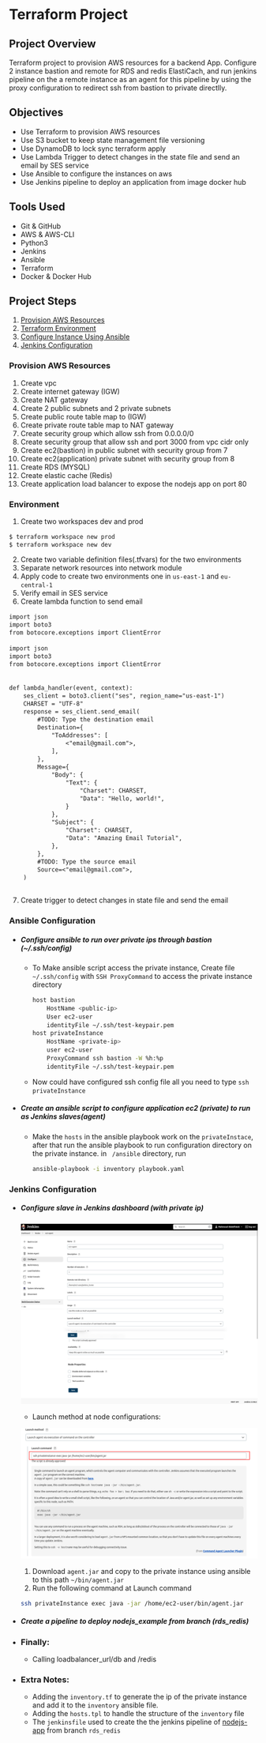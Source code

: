 # Terraform Project 

## Project Overview

Terraform project to provision AWS resources for a backend App. Configure 2 instance bastion and remote for RDS and redis ElastiCach, and run jenkins pipeline on the a remote instance as an agent for this pipeline by using the proxy configuration to redirect ssh from bastion to private directlly.


## Objectives

- Use Terraform to provision AWS resources
- Use S3 bucket to keep state management file versioning
- Use DynamoDB to lock sync terraform apply
- Use Lambda Trigger to detect changes in the state file and send an email by SES service
- Use Ansible to configure the instances on aws
- Use Jenkins pipeline to deploy an application from image docker hub


## Tools Used

- Git & GitHub
- AWS & AWS-CLI
- Python3
- Jenkins
- Ansible
- Terraform
- Docker & Docker Hub

## Project Steps



1. [Provision AWS Resources](#Provision-AWS-Resources)
1. [Terraform Environment](#Environment)
1. [Configure Instance Using Ansible](#Ansible-Configuration)
1. [Jenkins Configuration](#Jenkins-Configuration)

### Provision AWS Resources

1. Create vpc
1. Create internet gateway (IGW)
1. Create NAT gateway
1. Create 2 public subnets and 2 private subnets
1. Create public route table map to (IGW)
1. Create private route table map to NAT gateway
1. Create security group which allow ssh from 0.0.0.0/0
1. Create security group that allow ssh and port 3000 from vpc cidr only
1. Create ec2(bastion) in public subnet with security group from 7
1. Create ec2(application) private subnet with security group from 8
1. Create RDS (MYSQL) 
1. Create elastic cache (Redis)
1. Create application load balancer to expose the nodejs app on port 80

### Environment
1. Create two workspaces dev and prod
```
$ terraform workspace new prod
$ terraform workspace new dev
```
2. Create two variable definition files(.tfvars) for the two environments
3. Separate network resources into network module
4. Apply code to create two environments one in `us-east-1` and `eu-central-1`
5. Verify email in SES service
6. Create lambda function to send email

```
import json
import boto3
from botocore.exceptions import ClientError

import json
import boto3
from botocore.exceptions import ClientError


def lambda_handler(event, context):
    ses_client = boto3.client("ses", region_name="us-east-1")
    CHARSET = "UTF-8"
    response = ses_client.send_email(
        #TODO: Type the destination email
        Destination={
            "ToAddresses": [
                <"email@gmail.com">,
            ],
        },
        Message={
            "Body": {
                "Text": {
                    "Charset": CHARSET,
                    "Data": "Hello, world!",
                }
            },
            "Subject": {
                "Charset": CHARSET,
                "Data": "Amazing Email Tutorial",
            },
        },
        #TODO: Type the source email
        Source=<"email@gmail.com">,
    )


```

7. Create trigger to detect changes in state file and send the email

### Ansible Configuration
- ##### Configure ansible to run over private ips through bastion (~/.ssh/config) 
    - To Make ansible script access the private instance, Create file `~/.ssh/config` with `SSH ProxyCommand` to access the private instance directory
 
        ```bash 
        host bastion
            HostName <public-ip>
            User ec2-user
            identityFile ~/.ssh/test-keypair.pem
        host privateInstance
            HostName <private-ip>
            user ec2-user
            ProxyCommand ssh bastion -W %h:%p
            identityFile ~/.ssh/test-keypair.pem
        ```

    - Now could have configured ssh config file all you need to type `ssh privateInstance`
  
-  ##### Create an ansible script to configure application ec2 (private) to run  as Jenkins slaves(agent)
    - Make the `hosts` in the ansible playbook work on the `privateInstace`, after that run the ansible playbook to run configuration directory on the private instance.
in ` /ansible` directory, run

        ```bash
        ansible-playbook -i inventory playbook.yaml
        ```

### Jenkins Configuration

- ##### Configure slave in Jenkins dashboard (with private ip)

    ![This is a alt text.](/images/ec2-agent.png)
    
    - Launch method at node configurations:
    
    ![This is a alt text.](/images/launch-method.png)
    
    1. Download `agent.jar` and copy to the private instance using ansible to this path `~/bin/agent.jar`
    1. Run the following command at Launch command
        
    ```bash
    ssh privateInstance exec java -jar /home/ec2-user/bin/agent.jar 
    ```

 - ##### Create a pipeline to deploy nodejs_example from branch (rds_redis)

- ### Finally:
    - Calling loadbalancer_url/db and /redis

- ### Extra Notes:
    - Adding the `inventory.tf` to generate the ip of the private instance and add it to the `inventory` ansible file.
    - Adding the `hosts.tpl` to handle the structure of the `inventory` file
    - The `jenkinsfile` used to create the the jenkins pipeline of [nodejs-app](https://github.com/MahmoudAbdelFatah/jenkins_nodejs_example) from branch `rds_redis`
